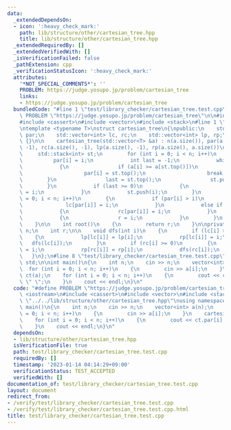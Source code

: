 ```yaml
---
data:
  _extendedDependsOn:
  - icon: ':heavy_check_mark:'
    path: lib/structure/other/cartesian_tree.hpp
    title: lib/structure/other/cartesian_tree.hpp
  _extendedRequiredBy: []
  _extendedVerifiedWith: []
  _isVerificationFailed: false
  _pathExtension: cpp
  _verificationStatusIcon: ':heavy_check_mark:'
  attributes:
    '*NOT_SPECIAL_COMMENTS*': ''
    PROBLEM: https://judge.yosupo.jp/problem/cartesian_tree
    links:
    - https://judge.yosupo.jp/problem/cartesian_tree
  bundledCode: "#line 1 \"test/library_checker/cartesian_tree.test.cpp\"\n#define\
    \ PROBLEM \"https://judge.yosupo.jp/problem/cartesian_tree\"\n\n#include <iostream>\n\
    #include <cassert>\n#include <vector>\n#include <stack>\n#line 1 \"lib/structure/other/cartesian_tree.hpp\"\
    \ntemplate <typename T>\nstruct cartesian_tree\n{\npublic:\n    std::vector<int>\
    \ par;\n    std::vector<int> lc, rc;\n    std::vector<int> lp, rp;\n\n    cartesian_tree()\
    \ {}\n\n    cartesian_tree(std::vector<T> &a) : n(a.size()), par(a.size()), lc(a.size(),\
    \ -1), rc(a.size(), -1), lp(a.size(), -1), rp(a.size(), a.size())\n    {\n   \
    \     std::stack<int> st;\n        for (int i = 0; i < n; i++)\n        {\n  \
    \          par[i] = i;\n            int last = -1;\n            while (st.size())\n\
    \            {\n                if (a[i] >= a[st.top()])\n                {\n\
    \                    par[i] = st.top();\n                    break;\n        \
    \        }\n                last = st.top();\n                st.pop();\n    \
    \        }\n            if (last >= 0)\n            {\n                par[last]\
    \ = i;\n            }\n            st.push(i);\n        }\n        for (int i\
    \ = 0; i < n; i++)\n        {\n            if (par[i] > i)\n            {\n  \
    \              lc[par[i]] = i;\n            }\n            else if (par[i] < i)\n\
    \            {\n                rc[par[i]] = i;\n            }\n            else\n\
    \            {\n                r = i;\n            }\n        }\n        dfs(r);\n\
    \    }\n\n    int root()\n    {\n        return r;\n    }\n\nprivate:\n    int\
    \ n;\n    int r;\n\n    void dfs(int i)\n    {\n        if (lc[i] >= 0)\n    \
    \    {\n            lp[lc[i]] = lp[i];\n            rp[lc[i]] = i;\n         \
    \   dfs(lc[i]);\n        }\n        if (rc[i] >= 0)\n        {\n            lp[rc[i]]\
    \ = i;\n            rp[rc[i]] = rp[i];\n            dfs(rc[i]);\n        }\n \
    \   }\n};\n#line 8 \"test/library_checker/cartesian_tree.test.cpp\"\nusing namespace\
    \ std;\n\nint main()\n{\n    int n;\n    cin >> n;\n    vector<int> a(n);\n  \
    \  for (int i = 0; i < n; i++)\n    {\n        cin >> a[i];\n    }\n    cartesian_tree\
    \ ct(a);\n    for (int i = 0; i < n; i++)\n    {\n        cout << ct.par[i] <<\
    \ \" \";\n    }\n    cout << endl;\n}\n"
  code: "#define PROBLEM \"https://judge.yosupo.jp/problem/cartesian_tree\"\n\n#include\
    \ <iostream>\n#include <cassert>\n#include <vector>\n#include <stack>\n#include\
    \ \"../../lib/structure/other/cartesian_tree.hpp\"\nusing namespace std;\n\nint\
    \ main()\n{\n    int n;\n    cin >> n;\n    vector<int> a(n);\n    for (int i\
    \ = 0; i < n; i++)\n    {\n        cin >> a[i];\n    }\n    cartesian_tree ct(a);\n\
    \    for (int i = 0; i < n; i++)\n    {\n        cout << ct.par[i] << \" \";\n\
    \    }\n    cout << endl;\n}\n"
  dependsOn:
  - lib/structure/other/cartesian_tree.hpp
  isVerificationFile: true
  path: test/library_checker/cartesian_tree.test.cpp
  requiredBy: []
  timestamp: '2023-01-14 04:14:29+09:00'
  verificationStatus: TEST_ACCEPTED
  verifiedWith: []
documentation_of: test/library_checker/cartesian_tree.test.cpp
layout: document
redirect_from:
- /verify/test/library_checker/cartesian_tree.test.cpp
- /verify/test/library_checker/cartesian_tree.test.cpp.html
title: test/library_checker/cartesian_tree.test.cpp
---
```

